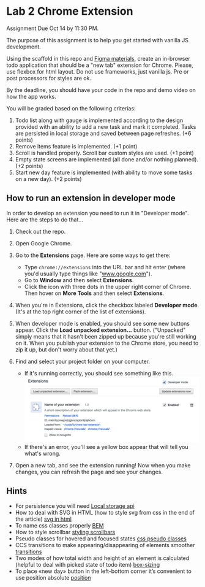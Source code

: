 # Lab 2 Chrome Extension

Assignment Due Oct 14 by 11:30 PM.

The purpose of this assignment is to help you get started with vanilla JS development.

Using the scaffold in this repo and [Figma materials](https://www.figma.com/file/UIfuD6GDuIb15kDO4aRQdF/Lab2-Chrome-Extension), create an in-browser todo application that should be a "new tab" extension for Chrome. Please, use flexbox for html layout. Do not use frameworks, just vanilla js. Pre or post processors for styles are ok.

By the deadline, you should have your code in the repo and demo video on how the app works.

You will be graded based on the following criterias:

1. Todo list along with gauge is implemented according to the design provided with an ability to add a new task and mark it completed. Tasks are persisted in local storage and saved between page refreshes. (+6 points)
2. Remove items feature is implemented. (+1 point)
3. Scroll is handled properly. Scroll bar custom styles are used. (+1 point)
4. Empty state screens are implemented (all done and/or nothing planned). (+2 points)
5. Start new day feature is implemented (with ability to move some tasks on a new day). (+2 points)

## How to run an extension in developer mode

In order to develop an extension you need to run it in "Developer mode". Here are the steps to do that...

1. Check out the repo.
2. Open Google Chrome.
3. Go to the **Extensions** page. Here are some ways to get there:
    * Type `chrome://extensions` into the URL bar and hit enter (where you'd usually type things like "www.google.com").
    * Go to **Window** and then select **Extensions**.
    * Click the icon with three dots in the upper right corner of Chrome. Then hover on **More Tools** and then select **Extensions**.
4. When you're in Extensions, click the checkbox labeled **Developer mode**. (It's at the top right corner of the list of extensions).
5. When developer mode is enabled, you should see some new buttons appear. Click the **Load unpacked extension...** button. ("Unpacked" simply means that it hasn't been zipped up because you're still working on it. When you publish your extension to the Chrome store, you need to zip it up, but don't worry about that yet.)
6. Find and select your project folder on your computer.
    * If it's running correctly, you should see something like this.
    ![Running an extension in developer mode](images/readme-developer-mode.png)
    * If there's an error, you'll see a yellow box appear that will tell you what's wrong.

7. Open a new tab, and see the extension running! Now when you make changes, you can refresh the page and see your changes.

## Hints

* For persistence you will need [Local storage api](https://developer.mozilla.org/en-US/docs/Web/API/Window/localStorage)
* How to deal with SVG in HTML (how to style svg from css in the end of the article) [svg in html](https://htmlacademy.ru/blog/boost/graphics/short-4)
* To name css classes properly [BEM](https://ru.bem.info/methodology/quick-start/)
* How to style scrollbar [styling scrollbars](https://css-tricks.com/the-current-state-of-styling-scrollbars/)
* Pseudo classes for hovered and focused states [css pseudo classes](https://marksheet.io/css-pseudo-classes.html)
* CCS transitions to make appearing/disappearing of elements smoother [transitions](https://developer.mozilla.org/en-US/docs/Web/CSS/transition)
* Two modes of how total width and height of an element is calculated (helpful to deal with picked state of todo item) [box-sizing](https://developer.mozilla.org/en-US/docs/Web/CSS/box-sizing)
* To place «new day» button in the left-bottom corner it’s convenient to use position absolute [position](http://htmlbook.ru/css/position)
